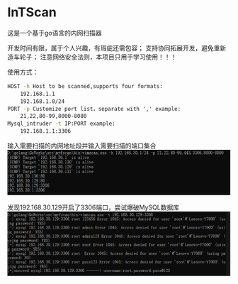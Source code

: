 # InTScan

这是一个基于go语言的内网扫描器

开发时间有限，属于个人兴趣，有瑕疵还需包容；
支持协同拓展开发，避免重新造车轮子；
注意网络安全法则，本项目只用于学习使用！！！

使用方式：

```cmd
HOST -h Host to be scanned,supports four formats:
    192.168.1.1
    192.168.1.0/24
PORT -p Customize port list，separate with ',' example:
	21,22,80-99,8000-8080 
Mysql_intruder -t IP:PORT example: 
	192.168.1.1:3306
```

输入需要扫描的内网地址段并输入需要扫描的端口集合![img](image/wps3.jpg)

发现192.168.30.129开启了3306端口，尝试爆破MySQL数据库
![img](image/wps5.jpg)




